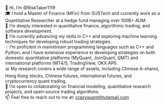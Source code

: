 👋 Hi, I’m @RiskTaker1119  
🎓 I hold a Master of Finance (MFin) from SUSTech and currently work as a Quantitative Researcher at a hedge fund managing over 100B+ AUM.  
👀 I’m deeply interested in quantitative finance, algorithmic trading, and software development.  
🌱 I’m currently advancing my skills in C++ and exploring machine learning techniques for developing robust trading strategies.  
💡 I’m proficient in mainstream programming languages such as C++ and Python, and I have extensive experience in developing strategies on both domestic quantitative platforms (MyQuant, JoinQuant, QMT) and international platforms (MT4/5, TradingView, OKX API).  
📊 My research covers a wide range of assets, including Chinese A-shares, Hong Kong stocks, Chinese futures, international futures, and cryptocurrency quant trading.  
💞️ I’m open to collaborating on financial modeling, quantitative research projects, and open-source trading algorithms.  
📫 Feel free to reach out to me at: crazyquant@tutamail.com



<!---
RiskTaker1119/RiskTaker1119 is a ✨ special ✨ repository because its `README.md` (this file) appears on your GitHub profile.
You can click the Preview link to take a look at your changes.
--->

